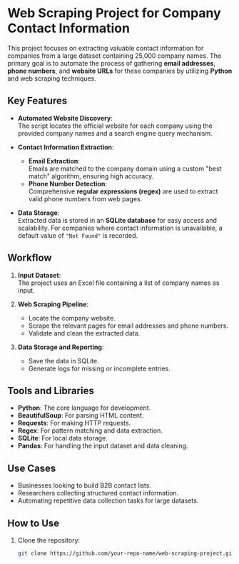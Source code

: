 # Web Scraping Project for Company Contact Information

This project focuses on extracting valuable contact information for companies from a large dataset containing 25,000 company names. The primary goal is to automate the process of gathering **email addresses**, **phone numbers**, and **website URLs** for these companies by utilizing **Python** and web scraping techniques.  

## Key Features  
- **Automated Website Discovery**:  
  The script locates the official website for each company using the provided company names and a search engine query mechanism.  

- **Contact Information Extraction**:  
  - **Email Extraction**:  
    Emails are matched to the company domain using a custom "best match" algorithm, ensuring high accuracy.  
  - **Phone Number Detection**:  
    Comprehensive **regular expressions (regex)** are used to extract valid phone numbers from web pages.  

- **Data Storage**:  
  Extracted data is stored in an **SQLite database** for easy access and scalability. For companies where contact information is unavailable, a default value of `"Not Found"` is recorded.  

## Workflow  
1. **Input Dataset**:  
   The project uses an Excel file containing a list of company names as input.  

2. **Web Scraping Pipeline**:  
   - Locate the company website.  
   - Scrape the relevant pages for email addresses and phone numbers.  
   - Validate and clean the extracted data.  

3. **Data Storage and Reporting**:  
   - Save the data in SQLite.  
   - Generate logs for missing or incomplete entries.  

## Tools and Libraries  
- **Python**: The core language for development.  
- **BeautifulSoup**: For parsing HTML content.  
- **Requests**: For making HTTP requests.  
- **Regex**: For pattern matching and data extraction.  
- **SQLite**: For local data storage.  
- **Pandas**: For handling the input dataset and data cleaning.  

## Use Cases  
- Businesses looking to build B2B contact lists.  
- Researchers collecting structured contact information.  
- Automating repetitive data collection tasks for large datasets.  

## How to Use  
1. Clone the repository:  
   ```bash  
   git clone https://github.com/your-repo-name/web-scraping-project.git  
